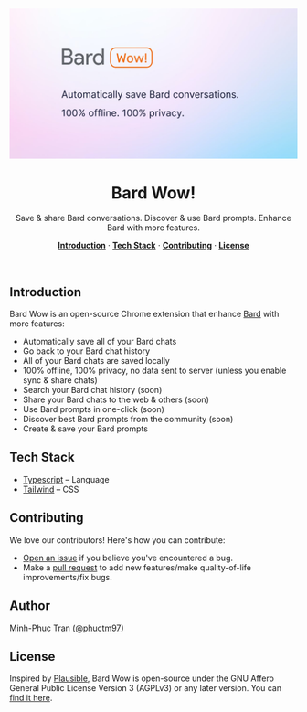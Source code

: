 <img alt="Save & share Bard conversations. Discover & use Bard prompts. Enhance Bard with more features. It's free & open-source." src="assets/og.jpg">

<h1 align="center">Bard Wow!</h1>

<p align="center">
  Save & share Bard conversations. Discover & use Bard prompts. Enhance Bard with more features.
</p>

<p align="center">
  <a href="#introduction"><strong>Introduction</strong></a> ·
  <a href="#tech-stack"><strong>Tech Stack</strong></a> ·
  <a href="#contributing"><strong>Contributing</strong></a> ·
  <a href="#license"><strong>License</strong></a>
</p>

<br/>

## Introduction

Bard Wow is an open-source Chrome extension that enhance [Bard](https://bard.google.com) with more features:

- Automatically save all of your Bard chats
- Go back to your Bard chat history
- All of your Bard chats are saved locally
- 100% offline, 100% privacy, no data sent to server (unless you enable sync & share chats)
- Search your Bard chat history (soon)
- Share your Bard chats to the web & others (soon)
- Use Bard prompts in one-click (soon)
- Discover best Bard prompts from the community (soon)
- Create & save your Bard prompts

## Tech Stack

- [Typescript](https://www.typescriptlang.org/) – Language
- [Tailwind](https://tailwindcss.com/) – CSS

## Contributing

We love our contributors! Here's how you can contribute:

- [Open an issue](issues) if you believe you've encountered a bug.
- Make a [pull request](pulls) to add new features/make quality-of-life improvements/fix bugs.

## Author

Minh-Phuc Tran ([@phuctm97](https://twitter.com/phuctm97))

## License

Inspired by [Plausible](https://plausible.io/), Bard Wow is open-source under the GNU Affero General Public License Version 3 (AGPLv3) or any later version. You can [find it here](LICENSE).
